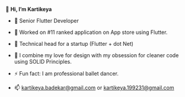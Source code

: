  👋 <b> Hi, I’m Kartikeya </b>
- 👀 Senior Flutter Developer 
- 🌱 Worked on #11 ranked application on App store using Flutter.
- 🌱 Technical head for a startup (Flutter + dot Net)
- 💞️ I combine my love for design with my obsession for cleaner code using SOLID Principles.
- ⚡ Fun fact: I am professional ballet dancer.

- 📫 kartikeya.badekar@gmail.com or kartikeya.199231@gmail.com

<!---
kartikeyaa-k/kartikeyaa-k is a ✨ special ✨ repository because its `README.md` (this file) appears on your GitHub profile.
You can click the Preview link to take a look at your changes.
--->
